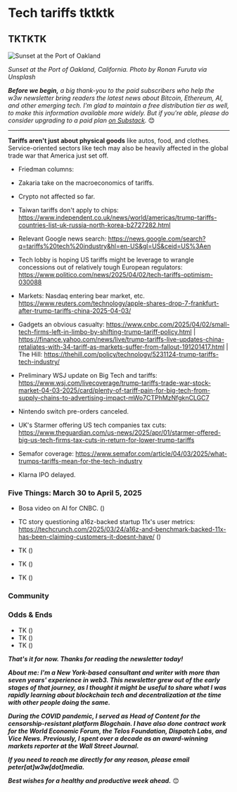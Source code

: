# Tech tariffs tktktk
## TKTKTK

![Sunset at the Port of Oakland](https://w3w.news/img/ronan-furuta-full-1920.jpg)

*Sunset at the Port of Oakland, California. Photo by Ronan Furuta via Unsplash*

<!--

Backup option for photo is available at https://w3w.news/img/erik-mclean-1920.jpg

If we use the backup, credit to Erik McLean via Unsplash.

-->

*<strong>Before we begin,</strong> a big thank-you to the paid subscribers who help the w3w newsletter bring readers the latest news about Bitcoin, Ethereum, AI, and other emerging tech. I'm glad to maintain a free distribution tier as well, to make this information available more widely. But if you're able, please do consider upgrading to a paid plan [on Substack](https://w3wnews.substack.com/subscribe).* 😊

<hr>

**Tariffs aren't just about physical goods** like autos, food, and clothes. Service-oriented sectors like tech may also be heavily affected in the global trade war that America just set off.

<!-- TECHTARIFFS: All this stuff about steel and cars is fine. But how do the tariffs affect tech? -->

- Friedman columns: <!-- Links TK -->

- Zakaria take on the macroeconomics of tariffs. <!-- Link TK -->

- Crypto not affected so far. <!-- -->

- Taiwan tariffs don't apply to chips: https://www.independent.co.uk/news/world/americas/trump-tariffs-countries-list-uk-russia-north-korea-b2727282.html

- Relevant Google news search: https://news.google.com/search?q=tariffs%20tech%20industry&hl=en-US&gl=US&ceid=US%3Aen

- Tech lobby is hoping US tariffs might be leverage to wrangle concessions out of relatively tough European regulators: https://www.politico.com/news/2025/04/02/tech-tariffs-optimism-030088

- Markets: Nasdaq entering bear market, etc. https://www.reuters.com/technology/apple-shares-drop-7-frankfurt-after-trump-tariffs-china-2025-04-03/

- Gadgets an obvious casualty: https://www.cnbc.com/2025/04/02/small-tech-firms-left-in-limbo-by-shifting-trump-tariff-policy.html | https://finance.yahoo.com/news/live/trump-tariffs-live-updates-china-retaliates-with-34-tariff-as-markets-suffer-from-fallout-191201417.html | The Hill: https://thehill.com/policy/technology/5231124-trump-tariffs-tech-industry/

- Preliminary WSJ update on Big Tech and tariffs: https://www.wsj.com/livecoverage/trump-tariffs-trade-war-stock-market-04-03-2025/card/plenty-of-tariff-pain-for-big-tech-from-supply-chains-to-advertising-impact-mWo7CTPhMzNfgknCLGC7

- Nintendo switch pre-orders canceled.

- UK's Starmer offering US tech companies tax cuts: https://www.theguardian.com/us-news/2025/apr/01/starmer-offered-big-us-tech-firms-tax-cuts-in-return-for-lower-trump-tariffs

- Semafor coverage: https://www.semafor.com/article/04/03/2025/what-trumps-tariffs-mean-for-the-tech-industry

- Klarna IPO delayed.

### Five Things: March 30 to April 5, 2025

- Bosa video on AI for CNBC. ([]()) <!-- Link TK -->

- TC story questioning a16z-backed startup 11x's user metrics: https://techcrunch.com/2025/03/24/a16z-and-benchmark-backed-11x-has-been-claiming-customers-it-doesnt-have/ ([]())

- TK ([]())

- TK ([]())

- TK ([]())

### Community

<!--

Launch new Discord channel for w3w...

- TK ([]())
- TK ([]())
- TK ([]())

-->

### Odds & Ends

- TK ([]())
- TK ([]())
- TK ([]())

_**That's it for now. Thanks for reading the newsletter today!**_

_**About me: I'm a New York-based consultant and writer with more than seven years' experience in web3. This newsletter grew out of the early stages of that journey, as I thought it might be useful to share what I was rapidly learning about blockchain tech and decentralization at the time with other people doing the same.**_

 _**During the COVID pandemic, I served as Head of Content for the censorship-resistant platform Blogchain. I have also done contract work for the World Economic Forum, the Telos Foundation, Dispatch Labs, and Vice News. Previously, I spent over a decade as an award-winning markets reporter at the Wall Street Journal.**_

 _**If you need to reach me directly for any reason, please email peter[at]w3w[dot]media.**_

 _**Best wishes for a healthy and productive week ahead.**_ 😊
